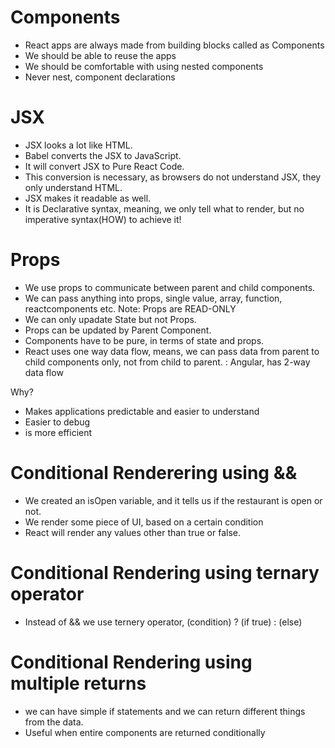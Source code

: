 # Components

- React apps are always made from building blocks called as Components
- We should be able to reuse the apps
- We should be comfortable with using nested components
- Never nest, component declarations

# JSX

- JSX looks a lot like HTML.
- Babel converts the JSX to JavaScript.
- It will convert JSX to Pure React Code.
- This conversion is necessary, as browsers do not understand JSX, they only understand HTML.
- JSX makes it readable as well.
- It is Declarative syntax, meaning, we only tell what to render, but no imperative syntax(HOW) to achieve it!

# Props

- We use props to communicate between parent and child components.
- We can pass anything into props, single value, array, function, reactcomponents etc.
  Note: Props are READ-ONLY
- We can only upadate State but not Props.
- Props can be updated by Parent Component.
- Components have to be pure, in terms of state and props.
- React uses one way data flow, means, we can pass data from parent to child components only, not from child to parent.
  : Angular, has 2-way data flow

Why?

- Makes applications predictable and easier to understand
- Easier to debug
- is more efficient

# Conditional Renderering using &&

- We created an isOpen variable, and it tells us if the restaurant is open or not.
- We render some piece of UI, based on a certain condition
- React will render any values other than true or false.

# Conditional Rendering using ternary operator

- Instead of && we use ternery operator, (condition) ? (if true) : (else)

# Conditional Rendering using multiple returns

- we can have simple if statements and we can return different things from the data.
- Useful when entire components are returned conditionally
